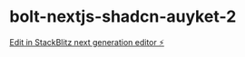 # bolt-nextjs-shadcn-auyket-2

[Edit in StackBlitz next generation editor ⚡️](https://stackblitz.com/~/github.com/MariusWilsch/bolt-nextjs-shadcn-auyket-2)
